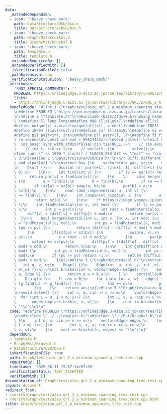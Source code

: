 ```yaml
---
data:
  _extendedDependsOn:
  - icon: ':heavy_check_mark:'
    path: DataStructure/DSU/Dsu.h
    title: DataStructure/DSU/Dsu.h
  - icon: ':heavy_check_mark:'
    path: Graph/Mst/Kruskal.h
    title: Graph/Mst/Kruskal.h
  - icon: ':heavy_check_mark:'
    path: template.h
    title: template.h
  _extendedRequiredBy: []
  _extendedVerifiedWith: []
  _isVerificationFailed: false
  _pathExtension: cpp
  _verificationStatusIcon: ':heavy_check_mark:'
  attributes:
    '*NOT_SPECIAL_COMMENTS*': ''
    PROBLEM: https://onlinejudge.u-aizu.ac.jp/courses/library/5/GRL/2/GRL_2_A
    links:
    - https://onlinejudge.u-aizu.ac.jp/courses/library/5/GRL/2/GRL_2_A
  bundledCode: "#line 1 \"Graph/test/aizu_grl_2_a_minimum_spanning_tree.test.cpp\"\
    \n#define PROBLEM \"https://onlinejudge.u-aizu.ac.jp/courses/library/5/GRL/2/GRL_2_A\"\
    \n\n#line 2 \"template.h\"\n\n#include <bits/stdc++.h>\nusing namespace std;\n\
    \ \n#define ll long long\n#define MOD (ll)(1e9+7)\n#define all(x) (x).begin(),(x).end()\n\
    #define unique(x) x.erase(unique(all(x)), x.end())\n#define INF32 ((1ull<<31)-1)\n\
    #define INF64 ((1ull<<63)-1)\n#define inf (ll)1e18\n\n#define vi vector<int>\n\
    #define pii pair<int, int>\n#define pll pair<ll, ll>\n#define fi first\n#define\
    \ se second\n\nconst int mod = 998244353;\n\nvoid solve();\n\nint main(){\n  \
    \  ios_base::sync_with_stdio(false);cin.tie(NULL);\n    // cin.exceptions(cin.failbit);\n\
    \    // int t; cin >> t;\n    // while(t--)\n        solve();\n    cerr << \"\\\
    nTime run: \" << 1000 * clock() / CLOCKS_PER_SEC << \"ms\" << '\\n';\n    return\
    \ 0;\n}\n#line 2 \"DataStructure/DSU/Dsu.h\"\n\n/* Diff: different between a[u]\
    \ and a[par[u]] */\n\nstruct Dsu {\n    vector<int> par, sz;\n    vector<ll> diff;\n\
    \n    Dsu() {}\n    Dsu(int n): par(n+1), sz(n+1, 1), diff(n+1) {\n        iota(all(par),\
    \ 0);\n    }\n\n    int find(int v) {\n        if (v == par[v]) return v;\n  \
    \      return par[v] = find(par[v]);\n    }\n    \n    void merge(int a, int b)\
    \ {\n        a = find(a);\n        b = find(b);\n        if (a == b) return;\n\
    \        if (sz[a] < sz[b]) swap(a, b);\n        par[b] = a;\n        sz[a] +=\
    \ sz[b];\n    }\n\n    bool same_component(int u, int v) {\n        return find(u)\
    \ == find(v);\n    }\n\n    int component_size(int u) {\n        u = find(u);\n\
    \        return sz[u];\n    }\n\n    /* https://judge.yosupo.jp/problem/unionfind_with_potential\
    \ */\n    int findPotential(int v, int mod) {\n        if (v == par[v]) return\
    \ v;\n        int p = par[v];\n        int root = findPotential(p, mod);\n   \
    \     diff[v] = (diff[v] + diff[p]) % mod;\n        return par[v] = root;\n  \
    \  }\n\n    bool mergePotential(int u, int v, int x, int mod) {\n        int pu\
    \ = findPotential(u, mod);\n        int pv = findPotential(v, mod);\n        if\
    \ (pu == pv) {\n            return (diff[u] - diff[v] + mod) % mod == x;\n   \
    \     }\n        if(sz[pu] < sz[pv]) {\n            swap(u, v);\n            swap(pu,\
    \ pv);\n            x = (mod - x) % mod;\n        }\n        par[pv] = pu;\n \
    \       sz[pu] += sz[pv];\n        diff[pv] = ((diff[u] - diff[v] - x) % mod +\
    \ mod) % mod;\n        return true;\n    }\n\n    int getDiff(int u, int v, int\
    \ mod) {\n        int pu = findPotential(u, mod);\n        int pv = findPotential(v,\
    \ mod);\n        if (pu != pv) return -1;\n        return (diff[u] - diff[v] +\
    \ mod) % mod;\n    }\n};\n#line 3 \"Graph/Mst/Kruskal.h\"\n\nstruct Edge {\n \
    \   int u, v, w;\n    Edge() {}\n    Edge(int _u, int _v, int _w): u(_u), v(_v),\
    \ w(_w) {}\n};\n\nll kruskal(int n, vector<Edge> &edges) {\n    auto cmp = [&](Edge\
    \ a, Edge b) {\n        return a.w < b.w;\n    };\n    sort(all(edges), cmp);\n\
    \    Dsu g(n);\n    ll ans = 0;\n    for (auto [u, v, w] : edges) {\n        if\
    \ (g.find(u) != g.find(v)) {\n            ans += w;\n            g.merge(u, v);\n\
    \        }\n    }\n    return ans;\n}\n#line 5 \"Graph/test/aizu_grl_2_a_minimum_spanning_tree.test.cpp\"\
    \n\nvoid solve() {\n    int n, m; cin >> n >> m;\n    vector<Edge> edges;\n  \
    \  for (int i = 0; i < m; i++) {\n        int u, v, w; cin >> u >> v >> w;\n \
    \       edges.emplace_back(u, v, w);\n    }\n    cout << kruskal(n, edges) <<\
    \ '\\n';\n}\n"
  code: "#define PROBLEM \"https://onlinejudge.u-aizu.ac.jp/courses/library/5/GRL/2/GRL_2_A\"\
    \n\n#include \"../../template.h\"\n#include \"../Mst/Kruskal.h\"\n\nvoid solve()\
    \ {\n    int n, m; cin >> n >> m;\n    vector<Edge> edges;\n    for (int i = 0;\
    \ i < m; i++) {\n        int u, v, w; cin >> u >> v >> w;\n        edges.emplace_back(u,\
    \ v, w);\n    }\n    cout << kruskal(n, edges) << '\\n';\n}"
  dependsOn:
  - template.h
  - Graph/Mst/Kruskal.h
  - DataStructure/DSU/Dsu.h
  isVerificationFile: true
  path: Graph/test/aizu_grl_2_a_minimum_spanning_tree.test.cpp
  requiredBy: []
  timestamp: '2025-06-11 15:37:14+07:00'
  verificationStatus: TEST_ACCEPTED
  verifiedWith: []
documentation_of: Graph/test/aizu_grl_2_a_minimum_spanning_tree.test.cpp
layout: document
redirect_from:
- /verify/Graph/test/aizu_grl_2_a_minimum_spanning_tree.test.cpp
- /verify/Graph/test/aizu_grl_2_a_minimum_spanning_tree.test.cpp.html
title: Graph/test/aizu_grl_2_a_minimum_spanning_tree.test.cpp
---
```

